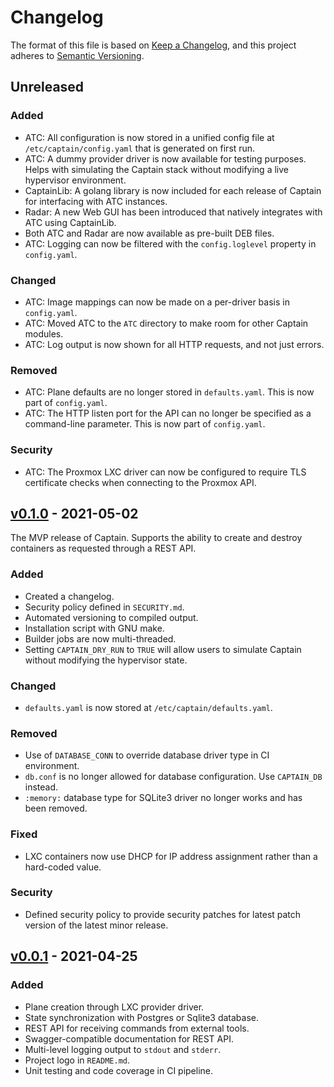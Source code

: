 # Changelog

The format of this file is based on [Keep a Changelog](https://keepachangelog.com/en/1.0.0/),
and this project adheres to [Semantic Versioning](https://semver.org/spec/v2.0.0.html).

## Unreleased

### Added

- ATC: All configuration is now stored in a unified config file at `/etc/captain/config.yaml`
  that is generated on first run.
- ATC: A dummy provider driver is now available for testing purposes.
  Helps with simulating the Captain stack without modifying a live
  hypervisor environment.
- CaptainLib: A golang library is now included for each release of Captain for interfacing with
  ATC instances.
- Radar: A new Web GUI has been introduced that natively integrates with ATC using CaptainLib.
- Both ATC and Radar are now available as pre-built DEB files.
- ATC: Logging can now be filtered with the `config.loglevel` property in `config.yaml`.

### Changed

- ATC: Image mappings can now be made on a per-driver basis in `config.yaml`.
- ATC: Moved ATC to the `ATC` directory to make room for other Captain modules.
- ATC: Log output is now shown for all HTTP requests, and not just errors.

### Removed

- ATC: Plane defaults are no longer stored in `defaults.yaml`. This is now part of `config.yaml`.
- ATC: The HTTP listen port for the API can no longer be specified as a command-line parameter.
  This is now part of `config.yaml`.

### Security

- ATC: The Proxmox LXC driver can now be configured to require TLS certificate checks when
  connecting to the Proxmox API.

## [v0.1.0] - 2021-05-02

The MVP release of Captain. Supports the ability to create and destroy containers as requested through a REST API.

### Added
- Created a changelog.
- Security policy defined in `SECURITY.md`.
- Automated versioning to compiled output.
- Installation script with GNU make.
- Builder jobs are now multi-threaded.
- Setting `CAPTAIN_DRY_RUN` to `TRUE` will allow users to simulate Captain without modifying the hypervisor state.

### Changed

- `defaults.yaml` is now stored at `/etc/captain/defaults.yaml`.

### Removed

- Use of `DATABASE_CONN` to override database driver type in CI environment.
- `db.conf` is no longer allowed for database configuration. Use `CAPTAIN_DB` instead.
- `:memory:` database type for SQLite3 driver no longer works and has been removed.

### Fixed

- LXC containers now use DHCP for IP address assignment rather than a hard-coded value.

### Security

- Defined security policy to provide security patches for latest patch version of the latest minor release.

## [v0.0.1] - 2021-04-25

### Added

- Plane creation through LXC provider driver.
- State synchronization with Postgres or Sqlite3 database.
- REST API for receiving commands from external tools.
- Swagger-compatible documentation for REST API.
- Multi-level logging output to `stdout` and `stderr`.
- Project logo in `README.md`.
- Unit testing and code coverage in CI pipeline.

[v0.1.0]: https://github.com/ARMmaster17/Captain/releases/tag/v0.1.0
[v0.0.1]: https://github.com/ARMmaster17/Captain/releases/tag/v0.0.1